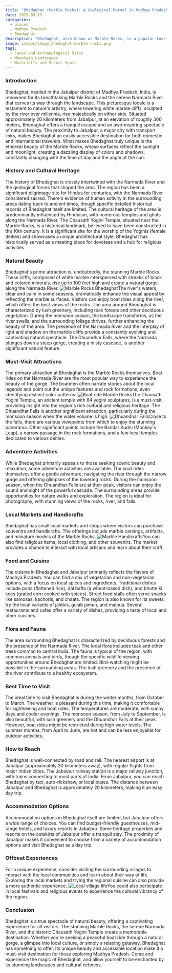 ```yaml
---
title: "Bhedaghat (Marble Rocks): A Geological Marvel in Madhya Pradesh"
date: 2025-03-13
categories:
  - places
  - Madhya Pradesh
  - Bhedaghat
description: "Bhedaghat, also known as Marble Rocks, is a popular tourist destination in Madhya Pradesh. It offers stunning views of the Narmada River and its unique marble cliffs that rise up to 300 feet high. The area is famous for its peculiar rock formations resembling elephants, crocodiles, and tortoises, making it a must-visit spot for nature enthusiasts and photographers."
image: images/image_bhedaghat-marble-rocks.png
tags: 
  - Caves and Archaeological Sites
  - Mountain Landscapes
  - Waterfalls and Scenic Spots
---
```



### **Introduction**

Bhedaghat, nestled in the Jabalpur district of Madhya Pradesh, India, is renowned for its breathtaking Marble Rocks and the serene Narmada River that carves its way through the landscape. This picturesque locale is a testament to nature's artistry, where towering white marble cliffs, sculpted by the river over millennia, rise majestically on either side. Situated approximately 20 kilometers from Jabalpur, at an elevation of roughly 300 meters, Bhedaghat offers a tranquil escape and an awe-inspiring spectacle of natural beauty. The proximity to Jabalpur, a major city with transport links, makes Bhedaghat an easily accessible destination for both domestic and international travelers. What makes Bhedaghat truly unique is the ethereal beauty of the Marble Rocks, whose surfaces reflect the sunlight and moonlight, creating a dazzling display of colors and shadows, constantly changing with the time of day and the angle of the sun.

### **History and Cultural Heritage**

The history of Bhedaghat is closely intertwined with the Narmada River and the geological forces that shaped the area. The region has been a significant pilgrimage site for Hindus for centuries, with the Narmada River considered sacred. There's evidence of human activity in the surrounding areas dating back to ancient times, though specific detailed historical records of Bhedaghat itself are limited. The cultural heritage of the area is predominantly influenced by Hinduism, with numerous temples and ghats along the Narmada River. The Chausath Yogini Temple, situated near the Marble Rocks, is a historical landmark, believed to have been constructed in the 10th century. It is a significant site for the worship of the Yoginis (female deities) and showcases a unique architectural style. Bhedaghat has historically served as a meeting place for devotees and a hub for religious activities.

###  **Natural Beauty**

Bhedaghat's prime attraction is, undoubtedly, the stunning Marble Rocks. These cliffs, composed of white marble interspersed with streaks of black and colored minerals, rise up to 100 feet high and create a natural gorge along the Narmada River. <img src="placeholder.jpg" alt="Marble Rocks Bhedaghat" >The river's waters, clear and calm in some seasons, dramatically enhance the visual appeal by reflecting the marble surfaces. Visitors can enjoy boat rides along the river, which offers the best views of the rocks. The area around Bhedaghat is characterized by lush greenery, including teak forests and other deciduous vegetation. During the monsoon season, the landscape transforms, as the river swells, and the surrounding foliage thrives, further enhancing the beauty of the area. The presence of the Narmada River and the interplay of light and shadow on the marble cliffs provide a constantly evolving and captivating natural spectacle. The Dhuandhar Falls, where the Narmada plunges down a steep gorge, creating a misty cascade, is another significant natural feature.

### **Must-Visit Attractions**

The primary attraction at Bhedaghat is the Marble Rocks themselves. Boat rides on the Narmada River are the most popular way to experience the beauty of the gorge. The boatmen often narrate stories about the local legends and point out the unique features and rock formations, even identifying distinct color patterns. <img src="placeholder.jpg" alt="Boat ride Marble Rocks" >The Chausath Yogini Temple, an ancient temple with 64 yogini sculptures, is a must-visit, providing insight into the region's rich cultural and religious heritage. The Dhuandhar Falls is another significant attraction, particularly during the monsoon season when the water volume is high. <img src="placeholder.jpg" alt="Dhuandhar Falls" >Close to the falls, there are various viewpoints from which to enjoy the stunning panorama. Other significant points include the Bandar Kudni (Monkey's Leap), a narrow passage in the rock formations, and a few local temples dedicated to various deities.

### **Adventure Activities**

While Bhedaghat primarily appeals to those seeking scenic beauty and relaxation, some adventure activities are available. The boat rides themselves offer a gentle adventure, navigating the river through the narrow gorge and offering glimpses of the towering rocks. During the monsoon season, when the Dhuandhar Falls are at their peak, visitors can enjoy the sound and sight of the powerful cascade. The surrounding areas provide opportunities for nature walks and exploration. The region is ideal for photography, with stunning views of the rocks, river, and falls.

### **Local Markets and Handicrafts**

Bhedaghat has small local markets and shops where visitors can purchase souvenirs and handicrafts. The offerings include marble carvings, artifacts, and miniature models of the Marble Rocks. <img src="placeholder.jpg" alt="Marble Handicrafts" >You can also find religious items, local clothing, and other souvenirs. The market provides a chance to interact with local artisans and learn about their craft.

### **Food and Cuisine**

The cuisine in Bhedaghat and Jabalpur primarily reflects the flavors of Madhya Pradesh. You can find a mix of vegetarian and non-vegetarian options, with a focus on local spices and ingredients. Traditional dishes include poha (flattened rice), dal bafla (a wheat-based dish), and bhutte ki kees (grated corn cooked with spices). Street food stalls often serve snacks like samosas, kachoris, and chaats. The region is also known for its sweets; try the local variants of jalebis, gulab jamun, and malpua. Several restaurants and cafes offer a variety of dishes, providing a taste of local and other cuisines.

### **Flora and Fauna**

The area surrounding Bhedaghat is characterized by deciduous forests and the presence of the Narmada River. The local flora includes teak and other trees common to central India. The fauna is typical of the region, with common animals and birds, though the specific wildlife viewing opportunities around Bhedaghat are limited. Bird-watching might be possible in the surrounding areas. The lush greenery and the presence of the river contribute to a healthy ecosystem.

### **Best Time to Visit**

The ideal time to visit Bhedaghat is during the winter months, from October to March. The weather is pleasant during this time, making it comfortable for sightseeing and boat rides. The temperatures are moderate, with sunny days and cooler evenings. The monsoon season, from July to September, is also beautiful, with lush greenery and the Dhuandhar Falls at their peak. However, boat rides might be restricted during high water levels. The summer months, from April to June, are hot and can be less enjoyable for outdoor activities.

### **How to Reach**

Bhedaghat is well-connected by road and rail. The nearest airport is at Jabalpur (approximately 30 kilometers away), with regular flights from major Indian cities. The Jabalpur railway station is a major railway junction, with trains connecting to most parts of India. From Jabalpur, you can reach Bhedaghat by taxi, auto-rickshaw, or local buses. The distance between Jabalpur and Bhedaghat is approximately 20 kilometers, making it an easy day trip.

### **Accommodation Options**

Accommodation options in Bhedaghat itself are limited, but Jabalpur offers a wide range of choices. You can find budget-friendly guesthouses, mid-range hotels, and luxury resorts in Jabalpur. Some heritage properties and resorts on the outskirts of Jabalpur offer a tranquil stay. The proximity of Jabalpur makes it convenient to choose from a variety of accommodation options and visit Bhedaghat as a day trip.

### **Offbeat Experiences**

For a unique experience, consider visiting the surrounding villages to interact with the local communities and learn about their way of life. Exploring the local markets and trying the regional cuisine can also provide a more authentic experience. <img src="placeholder.jpg" alt="Local village life" >You could also participate in local festivals and religious events to experience the cultural vibrancy of the region.

### **Conclusion**

Bhedaghat is a true spectacle of natural beauty, offering a captivating experience for all visitors. The stunning Marble Rocks, the serene Narmada River, and the historic Chausath Yogini Temple create a memorable destination. Whether you're seeking a peaceful boat ride through a natural gorge, a glimpse into local culture, or simply a relaxing getaway, Bhedaghat has something to offer. Its unique beauty and accessible location make it a must-visit destination for those exploring Madhya Pradesh. Come and experience the magic of Bhedaghat, and allow yourself to be enchanted by its stunning landscapes and cultural richness.


